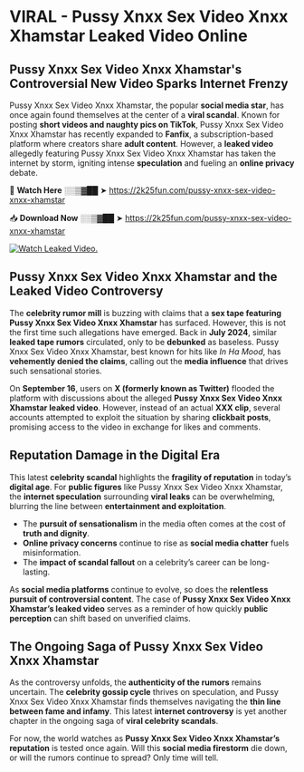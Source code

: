 # VIRAL - Pussy Xnxx Sex Video Xnxx Xhamstar Leaked Video Online

## **Pussy Xnxx Sex Video Xnxx Xhamstar's Controversial New Video Sparks Internet Frenzy**  

Pussy Xnxx Sex Video Xnxx Xhamstar, the popular **social media star**, has once again found themselves at the center of a **viral scandal**. Known for posting **short videos and naughty pics on TikTok**, Pussy Xnxx Sex Video Xnxx Xhamstar has recently expanded to **Fanfix**, a subscription-based platform where creators share **adult content**. However, a **leaked video** allegedly featuring Pussy Xnxx Sex Video Xnxx Xhamstar has taken the internet by storm, igniting intense **speculation** and fueling an **online privacy** debate.  

🔴 **Watch Here** ░░▒▓██ ➤ https://2k25fun.com/pussy-xnxx-sex-video-xnxx-xhamstar  

📥 **Download Now** ░░▒▓██ ➤ https://2k25fun.com/pussy-xnxx-sex-video-xnxx-xhamstar  

[![Watch Leaked Video.](https://miro.medium.com/v2/resize:fit:828/format:webp/1*cilzJN44JGOrTw9NJCrNHA.gif "Watch Leaked Video")](https://2k25fun.com/pussy-xnxx-sex-video-xnxx-xhamstar)

## **Pussy Xnxx Sex Video Xnxx Xhamstar and the Leaked Video Controversy**  

The **celebrity rumor mill** is buzzing with claims that a **sex tape featuring Pussy Xnxx Sex Video Xnxx Xhamstar** has surfaced. However, this is not the first time such allegations have emerged. Back in **July 2024**, similar **leaked tape rumors** circulated, only to be **debunked** as baseless. Pussy Xnxx Sex Video Xnxx Xhamstar, best known for hits like *In Ha Mood*, has **vehemently denied the claims**, calling out the **media influence** that drives such sensational stories.  

On **September 16**, users on **X (formerly known as Twitter)** flooded the platform with discussions about the alleged **Pussy Xnxx Sex Video Xnxx Xhamstar leaked video**. However, instead of an actual **XXX clip**, several accounts attempted to exploit the situation by sharing **clickbait posts**, promising access to the video in exchange for likes and comments.  

## **Reputation Damage in the Digital Era**  

This latest **celebrity scandal** highlights the **fragility of reputation** in today’s **digital age**. For **public figures** like Pussy Xnxx Sex Video Xnxx Xhamstar, the **internet speculation** surrounding **viral leaks** can be overwhelming, blurring the line between **entertainment and exploitation**.  

- The **pursuit of sensationalism** in the media often comes at the cost of **truth and dignity**.  
- **Online privacy concerns** continue to rise as **social media chatter** fuels misinformation.  
- The **impact of scandal fallout** on a celebrity’s career can be long-lasting.  

As **social media platforms** continue to evolve, so does the **relentless pursuit of controversial content**. The case of **Pussy Xnxx Sex Video Xnxx Xhamstar’s leaked video** serves as a reminder of how quickly **public perception** can shift based on unverified claims.  

## **The Ongoing Saga of Pussy Xnxx Sex Video Xnxx Xhamstar**  

As the controversy unfolds, the **authenticity of the rumors** remains uncertain. The **celebrity gossip cycle** thrives on speculation, and Pussy Xnxx Sex Video Xnxx Xhamstar finds themselves navigating the **thin line between fame and infamy**. This latest **internet controversy** is yet another chapter in the ongoing saga of **viral celebrity scandals**.  

For now, the world watches as **Pussy Xnxx Sex Video Xnxx Xhamstar’s reputation** is tested once again. Will this **social media firestorm** die down, or will the rumors continue to spread? Only time will tell.